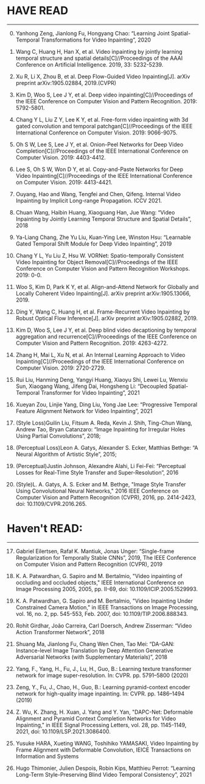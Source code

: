 # **HAVE READ**

---

0. Yanhong Zeng, Jianlong Fu, Hongyang Chao: “Learning Joint Spatial-Temporal Transformations for Video Inpainting”, 2020

1. Wang C, Huang H, Han X, et al. Video inpainting by jointly learning temporal structure and spatial details[C]//Proceedings of the AAAI Conference on Artificial Intelligence. 2019, 33: 5232-5239.

2. Xu R, Li X, Zhou B, et al. Deep Flow-Guided Video Inpainting[J]. arXiv preprint arXiv:1905.02884, 2019.(CVPR)

3. Kim D, Woo S, Lee J Y, et al. Deep video inpainting[C]//Proceedings of the IEEE Conference on Computer Vision and Pattern Recognition. 2019: 5792-5801.

9. Chang Y L, Liu Z Y, Lee K Y, et al. Free-form video inpainting with 3d gated convolution and temporal patchgan[C]//Proceedings of the IEEE International Conference on Computer Vision. 2019: 9066-9075.

10. Oh S W, Lee S, Lee J Y, et al. Onion-Peel Networks for Deep Video Completion[C]//Proceedings of the IEEE International Conference on Computer Vision. 2019: 4403-4412.

11. Lee S, Oh S W, Won D Y, et al. Copy-and-Paste Networks for Deep Video Inpainting[C]//Proceedings of the IEEE International Conference on Computer Vision. 2019: 4413-4421.

13. Ouyang, Hao and Wang, Tengfei and Chen, Qifeng. Internal Video Inpainting by Implicit Long-range Propagation. ICCV 2021.

14. Chuan Wang, Haibin Huang, Xiaoguang Han, Jue Wang: “Video Inpainting by Jointly Learning Temporal Structure and Spatial Details”, 2018

6. Ya-Liang Chang, Zhe Yu Liu, Kuan-Ying Lee, Winston Hsu: “Learnable Gated Temporal Shift Module for Deep Video Inpainting”, 2019

5. Chang Y L, Yu Liu Z, Hsu W. VORNet: Spatio-temporally Consistent Video Inpainting for Object Removal[C]//Proceedings of the IEEE Conference on Computer Vision and Pattern Recognition Workshops. 2019: 0-0.

7. Woo S, Kim D, Park K Y, et al. Align-and-Attend Network for Globally and Locally Coherent Video Inpainting[J]. arXiv preprint arXiv:1905.13066, 2019.

8. Ding Y, Wang C, Huang H, et al. Frame-Recurrent Video Inpainting by Robust Optical Flow Inference[J]. arXiv preprint arXiv:1905.02882, 2019.

4. Kim D, Woo S, Lee J Y, et al. Deep blind video decaptioning by temporal aggregation and recurrence[C]//Proceedings of the IEEE Conference on Computer Vision and Pattern Recognition. 2019: 4263-4272.

12. Zhang H, Mai L, Xu N, et al. An Internal Learning Approach to Video Inpainting[C]//Proceedings of the IEEE International Conference on Computer Vision. 2019: 2720-2729.

15. Rui Liu, Hanming Deng, Yangyi Huang, Xiaoyu Shi, Lewei Lu, Wenxiu Sun, Xiaogang Wang, Jifeng Dai, Hongsheng Li: “Decoupled Spatial-Temporal Transformer for Video Inpainting”, 2021

16. Xueyan Zou, Linjie Yang, Ding Liu, Yong Jae Lee: “Progressive Temporal Feature Alignment Network for Video Inpainting”, 2021

18. (Style Loss)Guilin Liu, Fitsum A. Reda, Kevin J. Shih, Ting-Chun Wang, Andrew Tao, Bryan Catanzaro: “Image Inpainting for Irregular Holes Using Partial Convolutions”, 2018;

19. (Perceptual Loss)Leon A. Gatys, Alexander S. Ecker, Matthias Bethge: “A Neural Algorithm of Artistic Style”, 2015;

20. (Perceptual)Justin Johnson, Alexandre Alahi, Li Fei-Fei: “Perceptual Losses for Real-Time Style Transfer and Super-Resolution”, 2016

21. (Style)L. A. Gatys, A. S. Ecker and M. Bethge, "Image Style Transfer Using Convolutional Neural Networks," 2016 IEEE Conference on Computer Vision and Pattern Recognition (CVPR), 2016, pp. 2414-2423, doi: 10.1109/CVPR.2016.265.

# **Haven't READ:**

---

17. Gabriel Eilertsen, Rafał K. Mantiuk, Jonas Unger: “Single-frame Regularization for Temporally Stable CNNs”, 2019, The IEEE Conference on Computer Vision and Pattern Recognition (CVPR), 2019

22. K. A. Patwardhan, G. Sapiro and M. Bertalmio, "Video inpainting of occluding and occluded objects," IEEE International Conference on Image Processing 2005, 2005, pp. II-69, doi: 10.1109/ICIP.2005.1529993.

23. K. A. Patwardhan, G. Sapiro and M. Bertalmio, "Video Inpainting Under Constrained Camera Motion," in IEEE Transactions on Image Processing, vol. 16, no. 2, pp. 545-553, Feb. 2007, doi: 10.1109/TIP.2006.888343.

24. Rohit Girdhar, João Carreira, Carl Doersch, Andrew Zisserman: “Video Action Transformer Network”, 2018

25. Shuang Ma, Jianlong Fu, Chang Wen Chen, Tao Mei: “DA-GAN: Instance-level Image Translation by Deep Attention Generative Adversarial Networks (with Supplementary Materials)”, 2018

26. Yang, F., Yang, H., Fu, J., Lu, H., Guo, B.: Learning texture transformer network for image super-resolution. In: CVPR. pp. 5791–5800 (2020)

27. Zeng, Y., Fu, J., Chao, H., Guo, B.: Learning pyramid-context encoder network for high-quality image inpainting. In: CVPR. pp. 1486–1494 (2019)

28. Z. Wu, K. Zhang, H. Xuan, J. Yang and Y. Yan, "DAPC-Net: Deformable Alignment and Pyramid Context Completion Networks for Video Inpainting," in IEEE Signal Processing Letters, vol. 28, pp. 1145-1149, 2021, doi: 10.1109/LSP.2021.3086400.

29. Yusuke HARA, Xueting WANG, Toshihiko YAMASAKI, Video Inpainting by Frame Alignment with Deformable Convolution, IEICE Transactions on Information and Systems 

30. Hugo Thimonier, Julien Despois, Robin Kips, Matthieu Perrot: “Learning Long-Term Style-Preserving Blind Video Temporal Consistency”, 2021 
